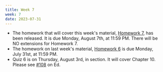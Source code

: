```yaml
---
title: Week 7
week: 7
date: 2023-07-31
---
```


- The homework that will cover this week's material, [Homework 7](http://prob140.datahub.berkeley.edu/hub/user-redirect/git-pull?repo=https://github.com/stat88/content-su23&branch=main&subPath=hw/Homework_07.ipynb), has been released. It is due Monday, August 7th, at 11:59 PM. There will be NO extensions for Homework 7.
- The homework on last week's material, [Homework 6](http://prob140.datahub.berkeley.edu/hub/user-redirect/git-pull?repo=https://github.com/stat88/content-su23&branch=main&subPath=hw/Homework_06.ipynb) is due Monday, July 31st, at 11:59 PM.
- Quiz 6 is on Thursday, August 3rd, in section. It will cover Chapter 10. Please see [#108](https://edstem.org/us/courses/40833/discussion/3297935) on Ed.
